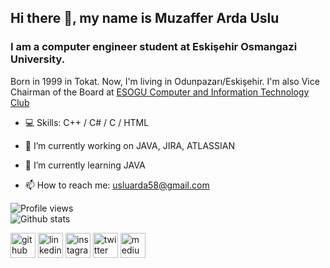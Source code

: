 ## Hi there 👋, my name is Muzaffer Arda Uslu

<!--
**ardasdasdas/ardasdasdas** is a ✨ _special_ ✨ repository because its `README.md` (this file) appears on your GitHub profile.

Here are some ideas to get you started:

- 🔭 I’m currently working on ...
- 🌱 I’m currently learning ...
- 👯 I’m looking to collaborate on ...
- 🤔 I’m looking for help with ...
- 💬 Ask me about ...
- 📫 How to reach me: ...
- 😄 Pronouns: ...
- ⚡ Fun fact: ...
-->
### I am a computer engineer student at Eskişehir Osmangazi University. 
Born in 1999 in Tokat. Now, I'm living in Odunpazarı/Eskişehir.
I'm also Vice Chairman of the Board at [ESOGU Computer and Information Technology Club](http://bbtk.ogu.edu.tr)

* 💻 Skills: C++ / C# / C / HTML

* 🔭 I’m currently working on JAVA, JIRA, ATLASSIAN 

* 🌱 I’m currently learning JAVA

* 📫 How to reach me: usluarda58@gmail.com

 
![Profile views](https://gpvc.arturio.dev/ardasdasdas)  
![Github stats](https://github-readme-stats.vercel.app/api?username=ardasdasdas&show_icons=true)

[<img src='https://cdn.jsdelivr.net/npm/simple-icons@3.0.1/icons/github.svg' alt='github' height='40'>](https://github.com/ardasdasdas)  [<img src='https://cdn.jsdelivr.net/npm/simple-icons@3.0.1/icons/linkedin.svg' alt='linkedin' height='40'>](https://www.linkedin.com/in/muzafferardauslu/)  [<img src='https://cdn.jsdelivr.net/npm/simple-icons@3.0.1/icons/instagram.svg' alt='instagram' height='40'>](https://www.instagram.com/ardasdasdas/)  [<img src='https://cdn.jsdelivr.net/npm/simple-icons@3.0.1/icons/twitter.svg' alt='twitter' height='40'>](https://twitter.com/ardasdassdas)  [<img src='https://cdn.jsdelivr.net/npm/simple-icons@3.0.1/icons/medium.svg' alt='medium' height='40'>](https://ardasdasdas.medium.com/)

<!-- ![aya-benzer](https://user-images.githubusercontent.com/53192718/88233509-7dff8780-cc80-11ea-93b3-bb2ea5971c4b.gif)-->
